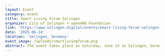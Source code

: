 ```yaml
---
layout: Event
category: event
title: Smart Living Forum Solingen
organizer: City of Solingen + openHAB Foundation
link: 'https://www.solingen.digital/events/smart-living-forum-solingen-am-14-juni-2025'
date: '2025-06-14'
location: 'Solingen, Germany'
event_image: /uploads/smartlivingforum.png
abstract: The event takes place on Saturday, June 14 in Solingen, Germany from 10am-5pm. It is open to the general public and will have a marketplace with booths and a series of talks. The communities of ioBroker and Simon42 will also be present.
---
```

